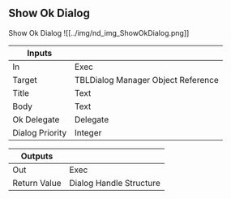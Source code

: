 ## Show Ok Dialog
Show Ok Dialog
![[../img/nd_img_ShowOkDialog.png]]

|Inputs||
|--|--|
| In | Exec |
| Target | TBLDialog Manager Object Reference |
| Title | Text |
| Body | Text |
| Ok Delegate | Delegate |
| Dialog Priority | Integer |

|Outputs||
|--|--|
| Out | Exec |
| Return Value | Dialog Handle Structure |
